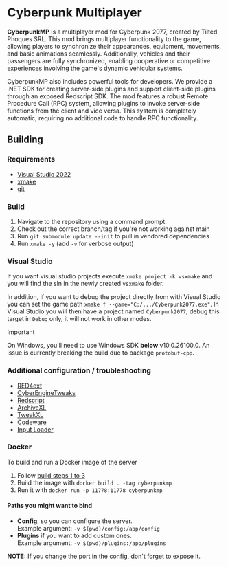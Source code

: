 # Cyberpunk Multiplayer

**CyberpunkMP** is a multiplayer mod for Cyberpunk 2077, created by Tilted 
Phoques SRL. This mod brings multiplayer functionality to the game, allowing 
players to synchronize their appearances, equipment, movements, and basic 
animations seamlessly. Additionally, vehicles and their passengers are fully 
synchronized, enabling cooperative or competitive experiences involving the 
game's dynamic vehicular systems.

CyberpunkMP also includes powerful tools for developers. We provide a .NET SDK 
for creating server-side plugins and support client-side plugins through an 
exposed Redscript SDK. The mod features a robust Remote Procedure Call (RPC) 
system, allowing plugins to invoke server-side functions from the client and 
vice versa. This system is completely automatic, requiring no additional code 
to handle RPC functionality.

## Building

### Requirements
- [Visual Studio 2022](https://visualstudio.microsoft.com/downloads/)
- [xmake](https://github.com/xmake-io/xmake/releases)
- [git](https://git-scm.com/downloads)

### Build
1. Navigate to the repository using a command prompt.
2. Check out the correct branch/tag if you're not working against main
3. Run `git submodule update --init` to pull in vendored dependencies
4. Run `xmake -y` (add `-v` for verbose output)

### Visual Studio

If you want visual studio projects execute `xmake project -k vsxmake` and you 
will find the sln in the newly created `vsxmake` folder.

In addition, if you want to debug the project directly from with Visual Studio
you can set the game path `xmake f --game="C:/.../Cyberpunk2077.exe"`. In Visual
Studio you will then have a project named `Cyberpunk2077`, debug this target in
`Debug` only, it will not work in other modes.

> [!IMPORTANT]
> On Windows, you'll need to use Windows SDK **below** v10.0.26100.0. An issue
> is currently breaking the build due to package `protobuf-cpp`.

### Additional configuration / troubleshooting

- [RED4ext](https://github.com/WopsS/RED4ext/releases)
- [CyberEngineTweaks](https://github.com/maximegmd/CyberEngineTweaks/releases)
- [Redscript](https://github.com/jac3km4/redscript/releases/)
- [ArchiveXL](https://github.com/psiberx/cp2077-archive-xl/releases/)
- [TweakXL](https://github.com/psiberx/cp2077-tweak-xl/releases/)
- [Codeware](https://github.com/psiberx/cp2077-codeware/releases/)
- [Input Loader](https://github.com/jackhumbert/cyberpunk2077-input-loader/releases)

### Docker

To build and run a Docker image of the server 
1. Follow [build steps 1 to 3](#build)
2. Build the image with `docker build . -tag cyberpunkmp`
3. Run it with `docker run -p 11778:11778 cyberpunkmp`

#### Paths you might want to bind
- **Config**, so you can configure the server.  
  Example argument: `-v $(pwd)/config:/app/config`
- **Plugins** if you want to add custom ones.  
  Example argument: `-v $(pwd)/plugins:/app/plugins`

**NOTE:** If you change the port in the config, don't forget to expose it.

